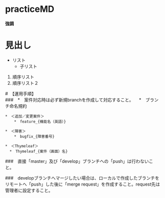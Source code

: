 practiceMD
==========
**強調**  
# 見出し  
* リスト
    * 子リスト
1. 順序リスト
2. 順序リスト２

#　【運用手順】  
###　*　案件対応時は必ず新規branchを作成して対応すること。
    　*　ブランチ命名規約

    *　＜追加／変更案件＞
        *　feature_{機能名（英語）}

    *　＜障害＞
        *　bugfix_{障害番号}

    *　＜Thymeleaf＞
      *　Thymeleaf_{案件（画面）名}


###　直接「master」及び「develop」ブランチへの「push」は行わないこと。

###　developブランチへマージしたい場合は、ローカルで作成したブランチをリモートへ「push」した後に「merge request」を作成すること。request先は管理者に設定すること。